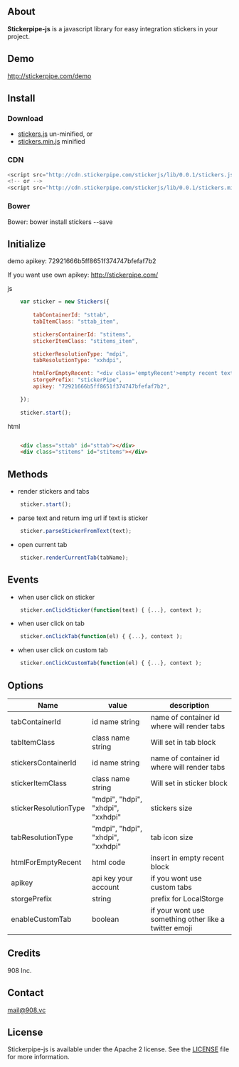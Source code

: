 ## About

**Stickerpipe-js** is a javascript library for easy integration stickers in your project.

## Demo

http://stickerpipe.com/demo


## Install

### Download

- [stickers.js](https://github.com/908Inc/stickerpipe-js/raw/master/dist/stickers.js)  un-minified, or
- [stickers.min.js](https://github.com/908Inc/stickerpipe-js/raw/master/dist/stickers.min.js) minified 

### CDN

```js
<script src="http://cdn.stickerpipe.com/stickerjs/lib/0.0.1/stickers.js"></script>
<!-- or -->
<script src="http://cdn.stickerpipe.com/stickerjs/lib/0.0.1/stickers.min.js"></script>
```

### Bower


Bower: bower install stickers --save





## Initialize

demo apikey: 72921666b5ff8651f374747bfefaf7b2

If you want use own apikey: http://stickerpipe.com/

js
```js
    var sticker = new Stickers({
        
        tabContainerId: "sttab",
        tabItemClass: "sttab_item",

        stickersContainerId: "stitems",
        stickerItemClass: "stitems_item",

        stickerResolutionType: "mdpi",
        tabResolutionType: "xxhdpi",

        htmlForEmptyRecent: "<div class='emptyRecent'>empty recent text</div>",
        storgePrefix: "stickerPipe",
        apikey: "72921666b5ff8651f374747bfefaf7b2",

    });
    
    sticker.start();
```

html
```html

    <div class="sttab" id="sttab"></div>
    <div class="stitems" id="stitems"></div>
```


## Methods

-  render stickers and tabs
```js
    sticker.start();
```

-  parse text and return img url if text is sticker
```js
    sticker.parseStickerFromText(text);
```

-  open current tab
```js
    sticker.renderCurrentTab(tabName);
```



## Events

- when user click on sticker
    
```js
    sticker.onClickSticker(function(text) { {...}, context );
```

- when user click on tab
    
```js
    sticker.onClickTab(function(el) { {...}, context );
```

- when user click on custom tab
    
```js
    sticker.onClickCustomTab(function(el) { {...}, context );
```


## Options


| Name | value |  description  |
| ------------- | ----------- | -----------|
| tabContainerId      |id name string|  name of container id where will render tabs  |
| tabItemClass     | class name string |Will set in tab block  |
| stickersContainerId | id name string|name of container id where will render tabs |
| stickerItemClass |class name string | Will set in sticker block |
| stickerResolutionType | "mdpi", "hdpi", "xhdpi", "xxhdpi" | stickers size |
| tabResolutionType | "mdpi", "hdpi", "xhdpi", "xxhdpi" | tab icon size |
| htmlForEmptyRecent | html code | insert in empty recent block |
| apikey | api key your account | if you wont use custom tabs |
| storgePrefix | string | prefix for LocalStorge |
| enableCustomTab | boolean| if your wont use something other like a twitter emoji|


## Credits

908 Inc.

## Contact

mail@908.vc



## License

Stickerpipe-js is available under the Apache 2 license. See the [LICENSE](LICENSE) file for more information.